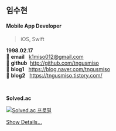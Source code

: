 ## 임수현
#### Mobile App Developer 
> iOS, Swift

**1998.02.17**  
:star2: **email**&nbsp;&nbsp;&nbsp;k1miso012@gmail.com  
:star2: **github**&nbsp;&nbsp;http://github.com/tngusmiso  
:star2: **blog1**&nbsp;&nbsp;&nbsp;https://blog.naver.com/tngusmiso  
:star2: **blog2**&nbsp;&nbsp;&nbsp;https://tngusmiso.tistory.com/

<br/>

**Solved.ac**

[![Solved.ac
프로필](http://mazassumnida.wtf/api/v2/generate_badge?boj=k1miso)](https://solved.ac/k1miso)

[Show Details...](https://github.com/tngusmiso/Portfolio-Dev.Suhyun)
